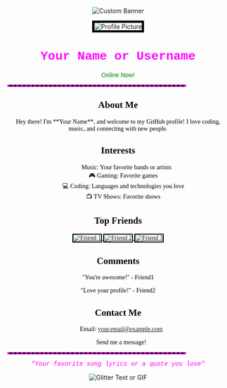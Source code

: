 <!-- Myspace-Themed GitHub Profile README -->

<!-- Background Image (Note: GitHub READMEs do not support background images, but we can simulate the style.) -->
<p align="center">
  <img src="https://via.placeholder.com/800x200?text=Your+Custom+Banner" alt="Custom Banner">
</p>

<!-- Profile Picture and Name -->
<p align="center">
  <img src="https://via.placeholder.com/200x200?text=Your+Profile+Picture" alt="Profile Picture" style="border: 5px solid #000;">
</p>

<h1 align="center" style="font-family: 'Courier New', monospace; color: #FF00FF;">
  Your Name or Username
</h1>

<!-- Online Status -->
<p align="center" style="font-family: 'Arial', sans-serif; color: #008000;">
  Online Now!
</p>

<!-- Custom Divider -->
<hr style="border: 2px dashed #FF00FF; width: 80%;">

<!-- About Me Section -->
<div align="center" style="font-family: 'Comic Sans MS', cursive; color: #000;">
  <h2>About Me</h2>
  <p>Hey there! I'm **Your Name**, and welcome to my GitHub profile! I love coding, music, and connecting with new people.</p>
</div>

<!-- Interests Section -->
<div align="center" style="font-family: 'Comic Sans MS', cursive; color: #000;">
  <h2>Interests</h2>
  <ul style="list-style-type: none;">
    <li>🎵 Music: Your favorite bands or artists</li>
    <li>🎮 Gaming: Favorite games</li>
    <li>💻 Coding: Languages and technologies you love</li>
    <li>📺 TV Shows: Favorite shows</li>
  </ul>
</div>

<!-- Friends Section -->
<div align="center" style="font-family: 'Comic Sans MS', cursive; color: #000;">
  <h2>Top Friends</h2>
  <!-- Friend 1 -->
  <a href="https://github.com/friend1">
    <img src="https://via.placeholder.com/100x100?text=Friend+1" alt="Friend 1" style="border: 2px solid #000;">
  </a>
  <!-- Friend 2 -->
  <a href="https://github.com/friend2">
    <img src="https://via.placeholder.com/100x100?text=Friend+2" alt="Friend 2" style="border: 2px solid #000;">
  </a>
  <!-- Friend 3 -->
  <a href="https://github.com/friend3">
    <img src="https://via.placeholder.com/100x100?text=Friend+3" alt="Friend 3" style="border: 2px solid #000;">
  </a>
  <!-- Add more friends as needed -->
</div>

<!-- Comments Section -->
<div align="center" style="font-family: 'Comic Sans MS', cursive; color: #000; margin-top: 20px;">
  <h2>Comments</h2>
  <p>"You're awesome!" - Friend1</p>
  <p>"Love your profile!" - Friend2</p>
  <!-- Add more comments as desired -->
</div>

<!-- Contact Section -->
<div align="center" style="font-family: 'Comic Sans MS', cursive; color: #000;">
  <h2>Contact Me</h2>
  <p>📧 Email: <a href="mailto:your.email@example.com">your.email@example.com</a></p>
  <p>💬 Send me a message!</p>
</div>

<!-- Custom Divider -->
<hr style="border: 2px dashed #FF00FF; width: 80%;">

<!-- Favorite Song Lyrics or Quote -->
<div align="center" style="font-family: 'Courier New', monospace; color: #FF00FF;">
  <p><i>"Your favorite song lyrics or a quote you love"</i></p>
</div>

<!-- Animated GIF or Glitter Text (Note: GIFs are supported, but be mindful of file size) -->
<p align="center">
  <img src="https://via.placeholder.com/400x100?text=Glitter+Text+or+Animated+GIF" alt="Glitter Text or GIF">
</p>

